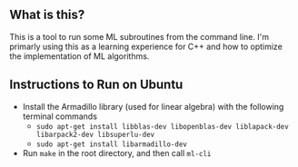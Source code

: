 ## What is this?
This is a tool to run some ML subroutines from the command line. I'm primarly using this as a learning experience for C++ and how to optimize the implementation of ML algorithms.

## Instructions to Run on Ubuntu
- Install the Armadillo library (used for linear algebra) with the following terminal commands
    - `sudo apt-get install libblas-dev libopenblas-dev liblapack-dev libarpack2-dev libsuperlu-dev`
    - `sudo apt-get install libarmadillo-dev`
- Run `make` in the root directory, and then call `ml-cli`